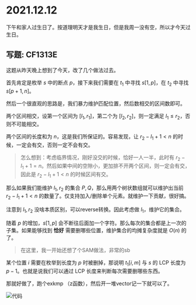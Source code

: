 # 2021.12.12

下午和家人过生日了。按道理明天才是我生日，但是我周一没有空，所以才今天过生日。

## 写题: CF1313E

这题从昨天晚上想到了今天，改了几个做法过去。

首先肯定是枚举 $s$ 中的断点 $p$，接下来我们需要在 $t_1$ 中寻找 $s[1,p]$，在 $t_2$ 中寻找 $s[p+1,n]$。

然后一个很直观的思路是，我们暴力维护匹配位置，然后数相交的区间数即可。

两个区间相交，设第一个区间为 $[l_1,r_1]$，第二个为 $[l_2,r_2]$，则一定满足 $l_1\le r_2$，否则不可能相交。

两个区间的长度和为 $n$，这是我们所保证的。容易发现，让 $r_2-l_1+1<n$ 的时候，一定会有交，否则一定不会有交。

> 怎么想到：考虑临界情况，刚好没交的时候，恰好一人一半，此时有 $r_2-l_1+1=n$。然后如果中间的空隙小，更加排不开两个区间，则一定会有交，因此是 $r_2-l_1+1<n$ 的时候区间有交。

那么如果我们能维护 $l_1,r_2$ 的集合 $P,Q$，那么用两个树状数组就可以维护出当前 $r_2-l_1+1<n$ 的数量了。仅支持加入/删除单个元素。就维护一下贡献，很好搞。

注意到 $l_1,r_2$ 没啥本质区别，可以reverse转换。因此考虑做 $l_1$，维护它的集合。

随着 $p$ 的增加，$s[1,p]$ 会不断往后面加一个字符。那么每次的集合都是上一次的子集。如果能够找到 **恰好** 需要删哪些位置，维护集合的均摊复杂度就是 $O(n)$ 的了。

> 在这里，我一开始还想了个SAM做法，非常的sb

某个位置 $i$ 需要在枚举到长度为 $p$ 时被删掉，那说明 $t_1[i,m]$ 与 $s$ 的 LCP 长度为 $p-1$。也就是说我们可以通过 LCP 长度来判断每次需要删哪些东西。

那就好做了，跑个exkmp （z函数），然后开一堆vector记一下就可以了。

![代码](https://codeforces.ml/contest/1313/submission/138827760)